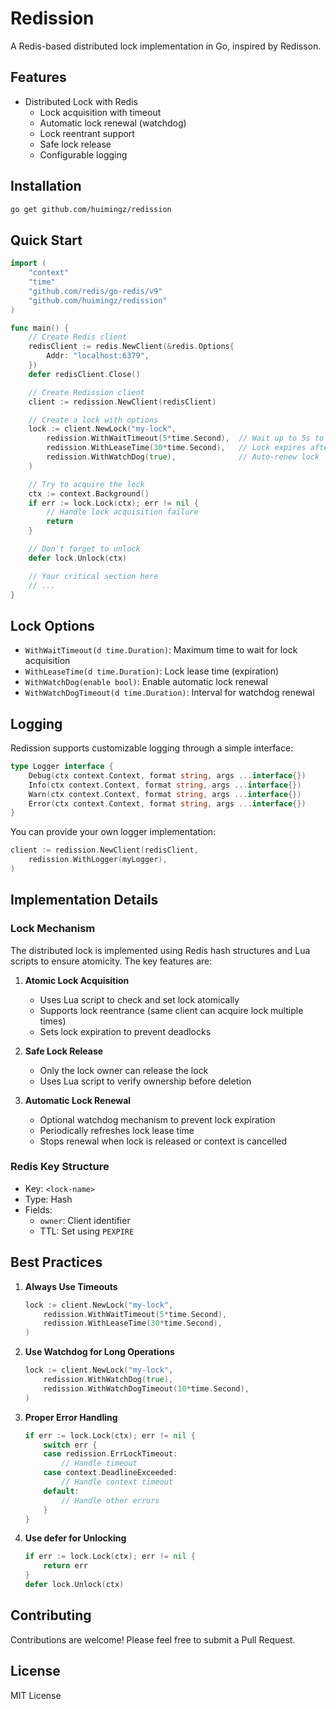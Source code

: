 # Redission

A Redis-based distributed lock implementation in Go, inspired by Redisson.

## Features

- Distributed Lock with Redis
  - Lock acquisition with timeout
  - Automatic lock renewal (watchdog)
  - Lock reentrant support
  - Safe lock release
  - Configurable logging

## Installation

```bash
go get github.com/huimingz/redission
```

## Quick Start

```go
import (
    "context"
    "time"
    "github.com/redis/go-redis/v9"
    "github.com/huimingz/redission"
)

func main() {
    // Create Redis client
    redisClient := redis.NewClient(&redis.Options{
        Addr: "localhost:6379",
    })
    defer redisClient.Close()

    // Create Redission client
    client := redission.NewClient(redisClient)

    // Create a lock with options
    lock := client.NewLock("my-lock",
        redission.WithWaitTimeout(5*time.Second),  // Wait up to 5s to acquire lock
        redission.WithLeaseTime(30*time.Second),   // Lock expires after 30s
        redission.WithWatchDog(true),              // Auto-renew lock
    )

    // Try to acquire the lock
    ctx := context.Background()
    if err := lock.Lock(ctx); err != nil {
        // Handle lock acquisition failure
        return
    }

    // Don't forget to unlock
    defer lock.Unlock(ctx)

    // Your critical section here
    // ...
}
```

## Lock Options

- `WithWaitTimeout(d time.Duration)`: Maximum time to wait for lock acquisition
- `WithLeaseTime(d time.Duration)`: Lock lease time (expiration)
- `WithWatchDog(enable bool)`: Enable automatic lock renewal
- `WithWatchDogTimeout(d time.Duration)`: Interval for watchdog renewal

## Logging

Redission supports customizable logging through a simple interface:

```go
type Logger interface {
    Debug(ctx context.Context, format string, args ...interface{})
    Info(ctx context.Context, format string, args ...interface{})
    Warn(ctx context.Context, format string, args ...interface{})
    Error(ctx context.Context, format string, args ...interface{})
}
```

You can provide your own logger implementation:

```go
client := redission.NewClient(redisClient, 
    redission.WithLogger(myLogger),
)
```

## Implementation Details

### Lock Mechanism

The distributed lock is implemented using Redis hash structures and Lua scripts to ensure atomicity. The key features are:

1. **Atomic Lock Acquisition**
   - Uses Lua script to check and set lock atomically
   - Supports lock reentrance (same client can acquire lock multiple times)
   - Sets lock expiration to prevent deadlocks

2. **Safe Lock Release**
   - Only the lock owner can release the lock
   - Uses Lua script to verify ownership before deletion

3. **Automatic Lock Renewal**
   - Optional watchdog mechanism to prevent lock expiration
   - Periodically refreshes lock lease time
   - Stops renewal when lock is released or context is cancelled

### Redis Key Structure

- Key: `<lock-name>`
- Type: Hash
- Fields:
  - `owner`: Client identifier
  - TTL: Set using `PEXPIRE`

## Best Practices

1. **Always Use Timeouts**
   ```go
   lock := client.NewLock("my-lock",
       redission.WithWaitTimeout(5*time.Second),
       redission.WithLeaseTime(30*time.Second),
   )
   ```

2. **Use Watchdog for Long Operations**
   ```go
   lock := client.NewLock("my-lock",
       redission.WithWatchDog(true),
       redission.WithWatchDogTimeout(10*time.Second),
   )
   ```

3. **Proper Error Handling**
   ```go
   if err := lock.Lock(ctx); err != nil {
       switch err {
       case redission.ErrLockTimeout:
           // Handle timeout
       case context.DeadlineExceeded:
           // Handle context timeout
       default:
           // Handle other errors
       }
   }
   ```

4. **Use defer for Unlocking**
   ```go
   if err := lock.Lock(ctx); err != nil {
       return err
   }
   defer lock.Unlock(ctx)
   ```

## Contributing

Contributions are welcome! Please feel free to submit a Pull Request.

## License

MIT License

